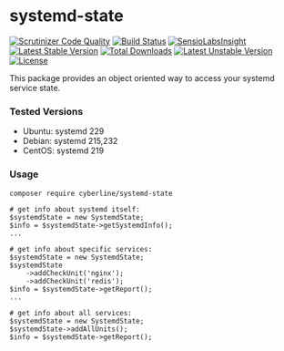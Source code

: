 # systemd-state

[![Scrutinizer Code Quality](https://scrutinizer-ci.com/g/CyberLine/systemd-state/badges/quality-score.png?b=master)](https://scrutinizer-ci.com/g/CyberLine/systemd-state/?branch=master)
[![Build Status](https://scrutinizer-ci.com/g/CyberLine/systemd-state/badges/build.png?b=master)](https://scrutinizer-ci.com/g/CyberLine/systemd-state/build-status/master)
[![SensioLabsInsight](https://insight.sensiolabs.com/projects/d420bf25-1fdc-4685-9cf4-c9b9b5fa5ca7/mini.png)](https://insight.sensiolabs.com/projects/d420bf25-1fdc-4685-9cf4-c9b9b5fa5ca7)
[![Latest Stable Version](https://poser.pugx.org/cyberline/systemd-state/v/stable.svg)](https://packagist.org/packages/cyberline/systemd-state)
[![Total Downloads](https://poser.pugx.org/cyberline/systemd-state/downloads.svg)](https://packagist.org/packages/cyberline/systemd-state)
[![Latest Unstable Version](https://poser.pugx.org/cyberline/systemd-state/v/unstable.svg)](https://packagist.org/packages/cyberline/systemd-state)
[![License](https://poser.pugx.org/cyberline/systemd-state/license.svg)](https://packagist.org/packages/cyberline/systemd-state)

This package provides an object oriented way to access your systemd service state.

### Tested Versions
- Ubuntu: systemd 229
- Debian: systemd 215,232
- CentOS: systemd 219

### Usage

`composer require cyberline/systemd-state`

```
# get info about systemd itself:
$systemdState = new SystemdState;
$info = $systemdState->getSystemdInfo();
...

# get info about specific services:
$systemdState = new SystemdState;
$systemdState
    ->addCheckUnit('nginx');
    ->addCheckUnit('redis');
$info = $systemdState->getReport();
...

# get info about all services:
$systemdState = new SystemdState;
$systemdState->addAllUnits();
$info = $systemdState->getReport();

```